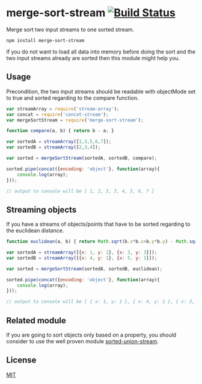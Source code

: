 # merge-sort-stream [![Build Status](https://travis-ci.org/debitoor/merge-sort-stream.svg?branch=master)](https://travis-ci.org/debitoor/merge-sort-stream)

Merge sort two input streams to one sorted stream.

	npm install merge-sort-stream

If you do not want to load all data into memory before doing the sort and the two input streams already are sorted then this module might help you.

## Usage

Precondition, the two input streams should be readable with objectMode set to true and sorted regarding to the compare function.

```javascript
var streamArray = require('stream-array');
var concat = require('concat-stream');
var mergeSortStream = require('merge-sort-stream');

function compare(a, b) { return b - a; }

var sortedA = streamArray([1,3,5,6,7]);
var sortedB = streamArray([2,3,4]);

var sorted = mergeSortStream(sortedA, sortedB, compare);

sorted.pipe(concat({encoding: 'object'}, function(array){
	console.log(array);
}));

// output to console will be [ 1, 2, 3, 3, 4, 5, 6, 7 ]
```

## Streaming objects

If you have a streams of objects/points that have to be sorted regarding to the euclidean distance.

```javascript
function euclidean(a, b) { return Math.sqrt(b.x*b.x+b.y*b.y) - Math.sqrt(a.x*a.x+a.y*a.y); }

var sortedA = streamArray([{x: 1, y: 1}, {x: 3, y: 3}]);
var sortedB = streamArray([{x: 4, y: 1}, {x: 5, y: 1}]);

var sorted = mergeSortStream(sortedA, sortedB, euclidean);

sorted.pipe(concat({encoding: 'object'}, function(array){
	console.log(array);
}));

// output to console will be [ { x: 1, y: 1 }, { x: 4, y: 1 }, { x: 3, y: 3 }, { x: 5, y: 1 } ]
```

## Related module

If you are going to sort objects only based on a property, you should consider to use the well proven module [sorted-union-stream](https://www.npmjs.com/package/sorted-union-stream).


## License

[MIT](http://opensource.org/licenses/MIT)
